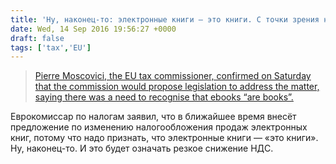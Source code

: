 ```yaml
---
title: 'Ну, наконец-то: электронные книги — это книги. С точки зрения налогов в ЕС'
date: Wed, 14 Sep 2016 19:56:27 +0000
draft: false
tags: ['tax','EU']
---
```


> [Pierre Moscovici, the EU tax commissioner, confirmed on Saturday that the commission would propose legislation to address the matter, saying there was a need to recognise that ebooks “are books”.](https://www.ft.com/content/5bba17d0-7743-11e6-a0c6-39e2633162d5)

Еврокомиссар по налогам заявил, что в ближайшее время внесёт предложение по изменению налогообложения продаж электронных книг, потому что надо признать, что электронные книги — «это книги». Ну, наконец-то. И это будет означать резкое снижение НДС.